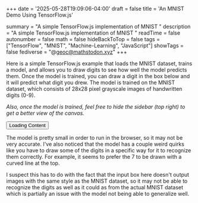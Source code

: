 +++
date = '2025-05-28T19:09:06-04:00'
draft = false
title = 'An MNIST Demo Using TensorFlow.js'

summary = "A simple TensorFlow.js implementation of MNIST "
description = "A simple TensorFlow.js implementation of MNIST "
readTime = false
autonumber = false
math = false
hideBackToTop = false
tags = ["TensorFlow", "MNIST", "Machine-Learning", "JavaScript"]
showTags = false
fediverse = "@geoc@mathstodon.xyz"
+++


<head>
  <meta charset="utf-8">
  <meta name="viewport" content="width=device-width, initial-scale=1.0">
  <title>MNIST Example</title>
  <link rel="stylesheet" href="style.css">
  <link rel="icon" href="/favicon.ico">
  <!-- Import TensorFlow.js -->
  <script src="https://cdn.jsdelivr.net/npm/@tensorflow/tfjs@1.0.0/dist/tf.min.js"></script>
  <!-- Import tfjs-vis -->
  <script src="https://cdn.jsdelivr.net/npm/@tensorflow/tfjs-vis@1.0.2/dist/tfjs-vis.umd.min.js"></script>
  <!-- Import the data file -->
  <script src="../../experiments/mnist/data.js" type="module"></script>
  <!-- Import the main script file -->
  <script src="../../experiments/mnist/script.js" type="module"></script>
</head>
<body>
  <p>
    Here is a simple TensorFlow.js example that loads the MNIST dataset, trains a model, and allows you to draw digits to see how well the model predicts them. Once the model is trained, you can draw a digit in the box below and it will predict what digit you drew. The model is trained on the MNIST dataset, which consists of 28x28 pixel grayscale images of handwritten digits (0-9).
  </p>
  <p>
    <em>Also, once the model is trained, feel free to hide the sidebar (top right) to get a better view of the canvas.</em>
  </p>

  <button id="start-button">Loading Content</button>

  <div id="mnist-examples"></div>
  <div id="model-summary"></div>
  <div id="draw-canvas"></div>

  <p>
    The model is pretty small in order to run in the browser, so it may not be very accurate. I've also noticed that the model has a couple weird quirks like you have to draw some of the digits in a specific way for it to recognize them correctly. For example, it seems to prefer the 7 to be drawn with a curved line at the top.
  </p>
  <p>
    I suspect this has to do with the fact that the input box here doesn't output images with the same style as the MNIST dataset, so it may not be able to recognize the digits as well as it could as from the actual MNIST dataset which is partially an issue with the model not being able to generalize well.
  </p>
</body>
</html>